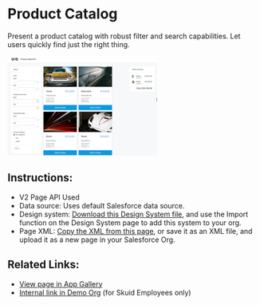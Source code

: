 # Product Catalog

Present a product catalog with robust filter and search capabilities. Let users quickly find just the right thing.

<img src="Product_Selection.png" width="300"></img>

## Instructions:  
- V2 Page API Used
- Data source: Uses default Salesforce data source.   
- Design system: [Download this Design System file](https://github.com/skuid/SamplePages/blob/master/Use_Cases/SamplePages.designsystem), and use the Import function on the Design System page to add this system to your org. 
- Page XML:  [Copy the XML from this page](Product_Selection.xml), or save it as an XML file, and upload it as a new page in your Salesforce Org.  


## Related Links: 
- [View page in App Gallery](https://portal.skuidsite.com/designsystem/samplepages/preview/productselection)
- [Internal link in Demo Org](https://skuid-demo--skuid.na37.visual.force.com/apex/skuid__ui?page=SamplePages_ProductSelection) (for Skuid Employees only)

<!--  Add note that the images in this example are open source example from a public photo library.  Use skuid File and Image component to add images to your skuid pages. -->